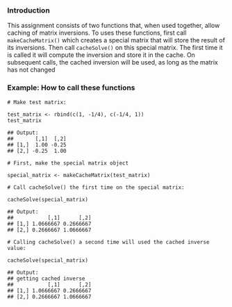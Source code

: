 ### Introduction

This assignment consists of two functions that, when used together, allow
caching of matrix inversions.  To uses these functions, first call `makeCacheMatrix()`
which creates a special matrix that will store the result of its inversions.
Then call `cacheSolve()` on this special matrix.  The first time it is called
it will compute the inversion and store it in the cache.  On subsequent calls,
the cached inversion will be used, as long as the matrix has not changed

### Example: How to call these functions

```splus
# Make test matrix:

test_matrix <- rbind(c(1, -1/4), c(-1/4, 1))
test_matrix
```
```rout
## Output:
##       [,1]  [,2]
## [1,]  1.00 -0.25
## [2,] -0.25  1.00
```
```splus
# First, make the special matrix object

special_matrix <- makeCacheMatrix(test_matrix)

# Call cacheSolve() the first time on the special matrix:

cacheSolve(special_matrix)
```
```rout
## Output:
##           [,1]      [,2]
## [1,] 1.0666667 0.2666667
## [2,] 0.2666667 1.0666667
```
```splus
# Calling cacheSolve() a second time will used the cached inverse value:

cacheSolve(special_matrix)
```
```rout
## Output:
## getting cached inverse
##           [,1]      [,2]
## [1,] 1.0666667 0.2666667
## [2,] 0.2666667 1.0666667
```